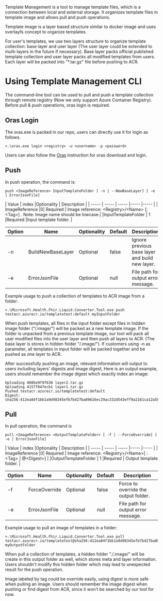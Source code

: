 Template Management is a tool to manage template files, which is a connection between local and external storage. It organizes template files in template image and allows pull and push operations. 

Template image is a layer based structure similar to docker image and uses overlayfs concept to organize templates.

For user's templates, we use two layers structure to organize template collection: base layer and user layer (The user layer could be extended to multi-layers in the future if necessary). Base layer packs official published template collection and user layer packs all modified templates from users. Each layer will be packed into "*.tar.gz" file before pushing to ACR.
# Using Template Management CLI

The command-line tool can be used to pull and push a template collection through remote registry (Now we only support Azure Container Registry). Before pull & push operations, oras login is required.

## Oras Login
The oras.exe is packed in our repo, users can directly use it for login as follows.

```
>.\oras.exe login <registry> -u <username> -p <password>
```
Users can also follow the [Oras](https://github.com/deislabs/oras) instruction for oras download and login.

## Push
In push operation, the command is: 

```
push <ImageReference> InputTemplateFolder [ -n | --NewBaseLayer] [ -e | ErrorJsonFile]
```
| Value | index |Optionality |  Description |
| ----- | ----- | ----- |----- |----- |
| ImageReference |0| Required |  Image reference: \<Registry>\/\<Name> \[:\<Tag>]  . Note: Image name should be lowcase.|
|InputTemplateFolder | 1 |Required |Input template folder. |

| Option | Name | Optionality | Default | Description |
| ----- | ----- | ----- |----- |----- |
| -n | BuildNewBaseLayer | Optional | false | Ignore previous base layer and build new layer. |
| -e | ErrorJsonFile | Optional | null | File path for output error message. |

Example usage to push a collection of templates to ACR image from a folder:

```
>.\Microsoft.Health.Fhir.Liquid.Converter.Tool.exe push testacr.azurecr.io/templatetest:default myInputFolder
```

When push templates, all files in the input folder except files in hidden image folder ("/.image/") will be packed as a new template image. If the folder is unpacked from a previous template image, our tool will pack all user modified files into the user layer and then push all layers to ACR. (The base layer is stores in hidden folder "/.image/"). If customers using -n as parameter, all templates in input folder will be packed together and be pushed as one layer to ACR.

After successfully pushing an image, relevant information will output to users including layers' digests and image digest, Here is an output example, users should remember the image digest which exactly index an image:

```
Uploading 4085e9f97630 layer2.tar.gz
Uploading 4157f847ecb1 layer1.tar.gz
Pushed testacr.azurecr.io/templatetest:default
Digest: sha256:412ea84f1bb1a9d98345efb7b427ba89616ec29ac332d543eff9a2161ca12a58
```

## Pull 
In pull operation, the command is 

```
pull <ImageReference> <OutputTemplateFolder> [ -f | --ForceOverride] [ -e | ErrorJsonFile]
```

| Value | index |Optionality |  Description |
| ----- | ----- | ----- |----- |----- |
| ImageReference |0| Required |  Image reference: \<Registry>\/\<Name>\[ :\<Tag> \| @\<Digest>] |
|OutputTemplateFolder | 1 |Required | Output template folder. |

| Option | Name | Optionality | Default | Description |
| ----- | ----- | ----- |----- |----- |
| -f | ForceOverride | Optional | false | Force to override the output folder. |
| -e | ErrorJsonFile | Optional | null | File path for output error message. |

Example usage to pull an image of templates in a folder:

```
>.\Microsoft.Health.Fhir.Liquid.Converter.Tool.exe pull testacr.azurecr.io/templatetest@sha256:412ea84f1bb1a9d98345efb7b427ba89616ec29ac332d543eff9a2161ca12a58 myOutputFolder
```

When pull a collection of templates, a hidden folder "./.image/" will be create in this output folder as well, which stores meta and layer information. Users shouldn't modify this hidden folder which may lead to unexpected result for the push operation.

Image labeled by tag could be override easily, using digest is more safe when pulling an image. Users should remember the image digest when pushing or find digest from ACR, since it won't be searched by our tool for now.   

